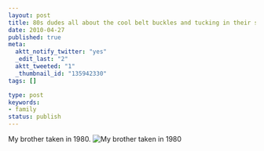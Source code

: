 ```yaml
---
layout: post
title: 80s dudes all about the cool belt buckles and tucking in their shirts.
date: 2010-04-27
published: true
meta:
  aktt_notify_twitter: "yes"
  _edit_last: "2"
  aktt_tweeted: "1"
  _thumbnail_id: "135942330"
tags: []

type: post
keywords:
- family
status: publish
---
```

My brother taken in 1980.
![My brother taken in 1980](http://media.eick.us/2011/05/330602160_0efb6a88a1.jpg)